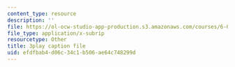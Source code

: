 ```yaml
---
content_type: resource
description: ''
file: https://ol-ocw-studio-app-production.s3.amazonaws.com/courses/6-00sc-introduction-to-computer-science-and-programming-spring-2011/efdfbab4d06c34c1b506ae64c748299d_nx6NnzIGrKE.srt
file_type: application/x-subrip
resourcetype: Other
title: 3play caption file
uid: efdfbab4-d06c-34c1-b506-ae64c748299d
---
```

